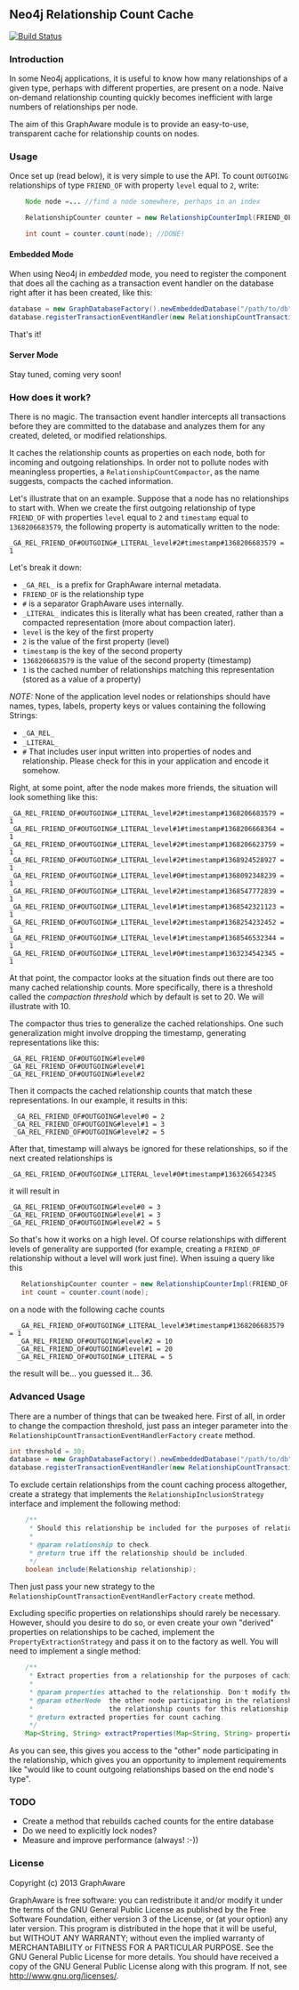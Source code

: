 Neo4j Relationship Count Cache
------------------------------

[![Build Status](https://travis-ci.org/graphaware/neo4j-relcount.png)](https://travis-ci.org/graphaware/neo4j-relcount)

### Introduction

In some Neo4j applications, it is useful to know how many relationships of a given type, perhaps with different properties,
are present on a node. Naive on-demand relationship counting quickly becomes inefficient with large numbers of relationships
per node.

The aim of this GraphAware module is to provide an easy-to-use, transparent cache for relationship counts on nodes.

### Usage


Once set up (read below), it is very simple to use the API. To count `OUTGOING` relationships of type `FRIEND_OF` with property
 `level` equal to `2`, write:

```java
    Node node =... //find a node somewhere, perhaps in an index

    RelationshipCounter counter = new RelationshipCounterImpl(FRIEND_OF, OUTGOING).with("level", "2");

    int count = counter.count(node); //DONE!
```

#### Embedded Mode

When using Neo4j in _embedded_ mode, you need to register the component that does all the caching as a transaction event
handler on the database right after it has been created, like this:

```java
database = new GraphDatabaseFactory().newEmbeddedDatabase("/path/to/db");
database.registerTransactionEventHandler(new RelationshipCountTransactionEventHandlerFactory().create());
```

That's it!

#### Server Mode

Stay tuned, coming very soon!

### How does it work?

There is no magic. The transaction event handler intercepts all transactions before they are committed to the database
and analyzes them for any created, deleted, or modified relationships.

It caches the relationship counts as properties on each node, both for incoming and outgoing relationships. In order not
to pollute nodes with meaningless properties, a `RelationshipCountCompactor`, as the name suggests, compacts the cached
information.

Let's illustrate that on an example. Suppose that a node has no relationships to start with. When we create the first outgoing
relationship of type `FRIEND_OF` with properties `level` equal to `2` and `timestamp` equal to `1368206683579`, the following property
is automatically written to the node:

    _GA_REL_FRIEND_OF#OUTGOING#_LITERAL_level#2#timestamp#1368206683579 = 1

Let's break it down:
* `_GA_REL_` is a prefix for GraphAware internal metadata.
* `FRIEND_OF` is the relationship type
* `#` is a separator GraphAware uses internally.
* `_LITERAL_` indicates this is literally what has been created, rather than a compacted representation (more about compaction later).
* `level` is the key of the first property
* `2` is the value of the first property (level)
* `timestamp` is the key of the second property
* `1368206683579` is the value of the second property (timestamp)
* `1` is the cached number of relationships matching this representation (stored as a value of a property)

*NOTE:* None of the application level nodes or relationships should have names, types, labels, property keys or values containing the following Strings:
* `_GA_REL_`
* `_LITERAL_`
* `#`
That includes user input written into properties of nodes and relationship. Please check for this in your application and
encode it somehow.

Right, at some point, after the node makes more friends, the situation will look something like this:

    _GA_REL_FRIEND_OF#OUTGOING#_LITERAL_level#2#timestamp#1368206683579 = 1
    _GA_REL_FRIEND_OF#OUTGOING#_LITERAL_level#1#timestamp#1368206668364 = 1
    _GA_REL_FRIEND_OF#OUTGOING#_LITERAL_level#2#timestamp#1368206623759 = 1
    _GA_REL_FRIEND_OF#OUTGOING#_LITERAL_level#2#timestamp#1368924528927 = 1
    _GA_REL_FRIEND_OF#OUTGOING#_LITERAL_level#0#timestamp#1368092348239 = 1
    _GA_REL_FRIEND_OF#OUTGOING#_LITERAL_level#2#timestamp#1368547772839 = 1
    _GA_REL_FRIEND_OF#OUTGOING#_LITERAL_level#1#timestamp#1368542321123 = 1
    _GA_REL_FRIEND_OF#OUTGOING#_LITERAL_level#2#timestamp#1368254232452 = 1
    _GA_REL_FRIEND_OF#OUTGOING#_LITERAL_level#1#timestamp#1368546532344 = 1
    _GA_REL_FRIEND_OF#OUTGOING#_LITERAL_level#0#timestamp#1363234542345 = 1

At that point, the compactor looks at the situation finds out there are too many cached relationship counts. More specifically,
there is a threshold called the _compaction threshold_ which by default is set to 20. We will illustrate with 10.

The compactor thus tries to generalize the cached relationships. One such generalization
might involve dropping the timestamp, generating representations like this:

    _GA_REL_FRIEND_OF#OUTGOING#level#0
    _GA_REL_FRIEND_OF#OUTGOING#level#1
    _GA_REL_FRIEND_OF#OUTGOING#level#2

Then it compacts the cached relationship counts that match these representations. In our example, it results in this:

     _GA_REL_FRIEND_OF#OUTGOING#level#0 = 2
     _GA_REL_FRIEND_OF#OUTGOING#level#1 = 3
     _GA_REL_FRIEND_OF#OUTGOING#level#2 = 5

After that, timestamp will always be ignored for these relationships, so if the next created relationships is

    _GA_REL_FRIEND_OF#OUTGOING#_LITERAL_level#0#timestamp#1363266542345

it will result in

    _GA_REL_FRIEND_OF#OUTGOING#level#0 = 3
    _GA_REL_FRIEND_OF#OUTGOING#level#1 = 3
    _GA_REL_FRIEND_OF#OUTGOING#level#2 = 5

So that's how it works on a high level. Of course relationships with different levels of generality are supported
(for example, creating a `FRIEND_OF` relationship without a level will work just fine). When issuing a query
 like this

 ```java
    RelationshipCounter counter = new RelationshipCounterImpl(FRIEND_OF, OUTGOING);
    int count = counter.count(node);
 ```

on a node with the following cache counts

      _GA_REL_FRIEND_OF#OUTGOING#_LITERAL_level#3#timestamp#1368206683579 = 1
      _GA_REL_FRIEND_OF#OUTGOING#level#2 = 10
      _GA_REL_FRIEND_OF#OUTGOING#level#1 = 20
      _GA_REL_FRIEND_OF#OUTGOING#_LITERAL = 5

the result will be... you guessed it... 36.

### Advanced Usage

There are a number of things that can be tweaked here. First of all, in order to change the compaction threshold,
just pass an integer parameter into the `RelationshipCountTransactionEventHandlerFactory` `create` method.

```java
int threshold = 30;
database = new GraphDatabaseFactory().newEmbeddedDatabase("/path/to/db");
database.registerTransactionEventHandler(new RelationshipCountTransactionEventHandlerFactory().create(threshold));
```

To exclude certain relationships from the count caching process altogether, create a strategy that implements the
`RelationshipInclusionStrategy` interface and implement the following method:

```java
    /**
     * Should this relationship be included for the purposes of relationship count caching.
     *
     * @param relationship to check.
     * @return true iff the relationship should be included.
     */
    boolean include(Relationship relationship);
```

Then just pass your new strategy to the `RelationshipCountTransactionEventHandlerFactory` `create` method.

Excluding specific properties on relationships should rarely be necessary. However, should you desire to do so,
or even create your own "derived" properties on relationships to be cached, implement the `PropertyExtractionStrategy`
and pass it on to the factory as well. You will need to implement a single method:

```java
    /**
     * Extract properties from a relationship for the purposes of caching the relationship's count on a node (a.k.a. "this node").
     *
     * @param properties attached to the relationship. Don't modify these (you'll get an exception), create a new map instead.
     * @param otherNode  the other node participating in the relationship. By "other", we mean NOT the node on which
     *                   the relationship counts for this relationship are being updated as a part of this call.
     * @return extracted properties for count caching.
     */
    Map<String, String> extractProperties(Map<String, String> properties, Node otherNode);
```

As you can see, this gives you access to the "other" node participating in the relationship, which gives you an opportunity
to implement requirements like "would like to count outgoing relationships based on the end node's type".

### TODO

* Create a method that rebuilds cached counts for the entire database
* Do we need to explicitly lock nodes?
* Measure and improve performance (always! :-))

### License

Copyright (c) 2013 GraphAware

GraphAware is free software: you can redistribute it and/or modify it under the terms of the GNU General Public License
as published by the Free Software Foundation, either version 3 of the License, or (at your option) any later version.
This program is distributed in the hope that it will be useful, but WITHOUT ANY WARRANTY; without even the implied
warranty of MERCHANTABILITY or FITNESS FOR A PARTICULAR PURPOSE. See the GNU General Public License for more details.
You should have received a copy of the GNU General Public License along with this program.
If not, see <http://www.gnu.org/licenses/>.